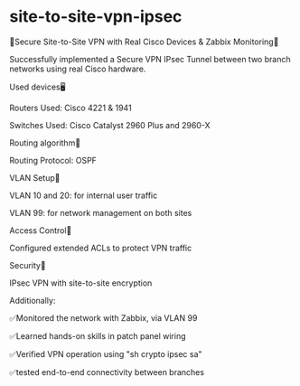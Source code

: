 # site-to-site-vpn-ipsec

🚀Secure Site-to-Site VPN with Real Cisco Devices & Zabbix Monitoring🚀



Successfully implemented a Secure VPN IPsec Tunnel between two branch networks using real Cisco hardware.



Used devices🖥️

Routers Used: Cisco 4221 & 1941

Switches Used: Cisco Catalyst 2960 Plus and 2960-X



Routing algorithm🔀

Routing Protocol: OSPF



VLAN Setup🔀

VLAN 10 and 20: for internal user traffic

VLAN 99: for network management on both sites



Access Control🔐

Configured extended ACLs to protect VPN traffic



Security🔐

IPsec VPN with site-to-site encryption



Additionally:

✅Monitored the network with Zabbix, via VLAN 99

✅Learned hands-on skills in patch panel wiring

✅Verified VPN operation using "sh crypto ipsec sa" 

✅tested end-to-end connectivity between branches
